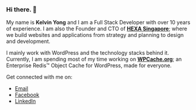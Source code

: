 ### Hi there. 👋

My name is **Kelvin Yong** and I am a Full Stack Developer with over 10 years of experience. I am also the Founder and CTO of [**HEXA Singapore**](https://hexa.sg/); where we build websites and applications from strategy and planning to design and development.

I mainly work with WordPress and the technology stacks behind it. Currently, I am spending most of my time working on [**WPCache.org**](https://wpcache.org/); an Enterprise Redis™ Object Cache for WordPress, made for everyone.

Get connected with me on:
* [Email](mailto:kelvin.yong@hexa.sg)
* [Facebook](https://www.facebook.com/klvnyong/)
* [LinkedIn](https://www.linkedin.com/in/klvnyong/)

